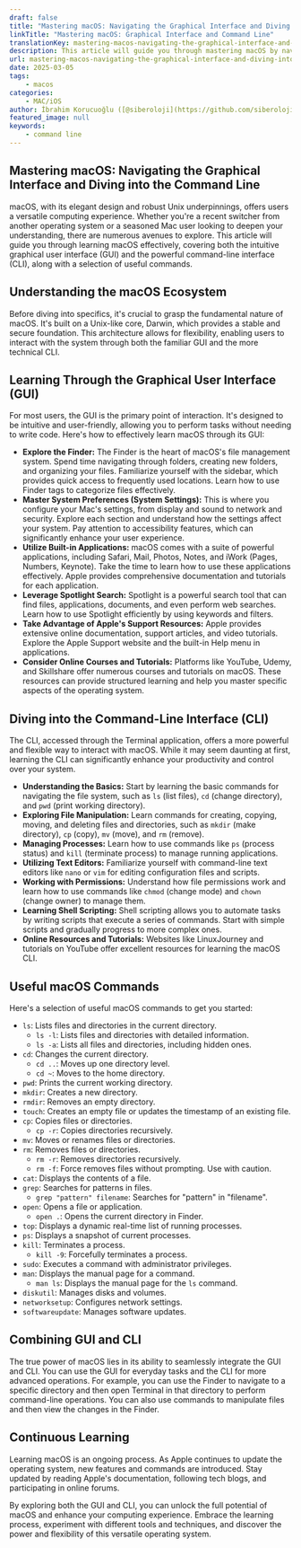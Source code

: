 ```yaml
---
draft: false
title: "Mastering macOS: Navigating the Graphical Interface and Diving into the Command Line"
linkTitle: "Mastering macOS: Graphical Interface and Command Line"
translationKey: mastering-macos-navigating-the-graphical-interface-and-diving-into-the-command-line
description: This article will guide you through mastering macOS by navigating its graphical interface and diving into the command line.
url: mastering-macos-navigating-the-graphical-interface-and-diving-into-the-command-line
date: 2025-03-05
tags:
    - macos
categories:
    - MAC/iOS
author: İbrahim Korucuoğlu ([@siberoloji](https://github.com/siberoloji))
featured_image: null
keywords:
    - command line
---
```

## Mastering macOS: Navigating the Graphical Interface and Diving into the Command Line

macOS, with its elegant design and robust Unix underpinnings, offers users a versatile computing experience. Whether you're a recent switcher from another operating system or a seasoned Mac user looking to deepen your understanding, there are numerous avenues to explore. This article will guide you through learning macOS effectively, covering both the intuitive graphical user interface (GUI) and the powerful command-line interface (CLI), along with a selection of useful commands.

## **Understanding the macOS Ecosystem**

Before diving into specifics, it's crucial to grasp the fundamental nature of macOS. It's built on a Unix-like core, Darwin, which provides a stable and secure foundation. This architecture allows for flexibility, enabling users to interact with the system through both the familiar GUI and the more technical CLI.

## **Learning Through the Graphical User Interface (GUI)**

For most users, the GUI is the primary point of interaction. It's designed to be intuitive and user-friendly, allowing you to perform tasks without needing to write code. Here's how to effectively learn macOS through its GUI:

* **Explore the Finder:** The Finder is the heart of macOS's file management system. Spend time navigating through folders, creating new folders, and organizing your files. Familiarize yourself with the sidebar, which provides quick access to frequently used locations. Learn how to use Finder tags to categorize files effectively.
* **Master System Preferences (System Settings):** This is where you configure your Mac's settings, from display and sound to network and security. Explore each section and understand how the settings affect your system. Pay attention to accessibility features, which can significantly enhance your user experience.
* **Utilize Built-in Applications:** macOS comes with a suite of powerful applications, including Safari, Mail, Photos, Notes, and iWork (Pages, Numbers, Keynote). Take the time to learn how to use these applications effectively. Apple provides comprehensive documentation and tutorials for each application.
* **Leverage Spotlight Search:** Spotlight is a powerful search tool that can find files, applications, documents, and even perform web searches. Learn how to use Spotlight efficiently by using keywords and filters.
* **Take Advantage of Apple's Support Resources:** Apple provides extensive online documentation, support articles, and video tutorials. Explore the Apple Support website and the built-in Help menu in applications.
* **Consider Online Courses and Tutorials:** Platforms like YouTube, Udemy, and Skillshare offer numerous courses and tutorials on macOS. These resources can provide structured learning and help you master specific aspects of the operating system.

## **Diving into the Command-Line Interface (CLI)**

The CLI, accessed through the Terminal application, offers a more powerful and flexible way to interact with macOS. While it may seem daunting at first, learning the CLI can significantly enhance your productivity and control over your system.

* **Understanding the Basics:** Start by learning the basic commands for navigating the file system, such as `ls` (list files), `cd` (change directory), and `pwd` (print working directory).
* **Exploring File Manipulation:** Learn commands for creating, copying, moving, and deleting files and directories, such as `mkdir` (make directory), `cp` (copy), `mv` (move), and `rm` (remove).
* **Managing Processes:** Learn how to use commands like `ps` (process status) and `kill` (terminate process) to manage running applications.
* **Utilizing Text Editors:** Familiarize yourself with command-line text editors like `nano` or `vim` for editing configuration files and scripts.
* **Working with Permissions:** Understand how file permissions work and learn how to use commands like `chmod` (change mode) and `chown` (change owner) to manage them.
* **Learning Shell Scripting:** Shell scripting allows you to automate tasks by writing scripts that execute a series of commands. Start with simple scripts and gradually progress to more complex ones.
* **Online Resources and Tutorials:** Websites like LinuxJourney and tutorials on YouTube offer excellent resources for learning the macOS CLI.

## **Useful macOS Commands**

Here's a selection of useful macOS commands to get you started:

* `ls`: Lists files and directories in the current directory.
  * `ls -l`: Lists files and directories with detailed information.
  * `ls -a`: Lists all files and directories, including hidden ones.
* `cd`: Changes the current directory.
  * `cd ..`: Moves up one directory level.
  * `cd ~`: Moves to the home directory.
* `pwd`: Prints the current working directory.
* `mkdir`: Creates a new directory.
* `rmdir`: Removes an empty directory.
* `touch`: Creates an empty file or updates the timestamp of an existing file.
* `cp`: Copies files or directories.
  * `cp -r`: Copies directories recursively.
* `mv`: Moves or renames files or directories.
* `rm`: Removes files or directories.
  * `rm -r`: Removes directories recursively.
  * `rm -f`: Force removes files without prompting. Use with caution.
* `cat`: Displays the contents of a file.
* `grep`: Searches for patterns in files.
  * `grep "pattern" filename`: Searches for "pattern" in "filename".
* `open`: Opens a file or application.
  * `open .`: Opens the current directory in Finder.
* `top`: Displays a dynamic real-time list of running processes.
* `ps`: Displays a snapshot of current processes.
* `kill`: Terminates a process.
  * `kill -9`: Forcefully terminates a process.
* `sudo`: Executes a command with administrator privileges.
* `man`: Displays the manual page for a command.
  * `man ls`: Displays the manual page for the `ls` command.
* `diskutil`: Manages disks and volumes.
* `networksetup`: Configures network settings.
* `softwareupdate`: Manages software updates.

## **Combining GUI and CLI**

The true power of macOS lies in its ability to seamlessly integrate the GUI and CLI. You can use the GUI for everyday tasks and the CLI for more advanced operations. For example, you can use the Finder to navigate to a specific directory and then open Terminal in that directory to perform command-line operations. You can also use commands to manipulate files and then view the changes in the Finder.

## **Continuous Learning**

Learning macOS is an ongoing process. As Apple continues to update the operating system, new features and commands are introduced. Stay updated by reading Apple's documentation, following tech blogs, and participating in online forums.

By exploring both the GUI and CLI, you can unlock the full potential of macOS and enhance your computing experience. Embrace the learning process, experiment with different tools and techniques, and discover the power and flexibility of this versatile operating system.
